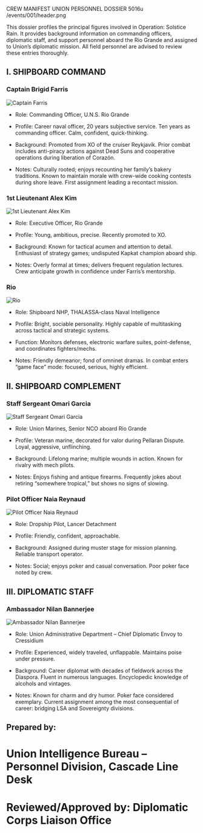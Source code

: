 CREW MANIFEST
UNION PERSONNEL DOSSIER
5016u
/events/001/header.png

This dossier profiles the principal figures involved in Operation: Solstice Rain. It provides background information on commanding officers, diplomatic staff, and support personnel aboard the Rio Grande and assigned to Union’s diplomatic mission. All field personnel are advised to review these entries thoroughly.

## I. SHIPBOARD COMMAND

### Captain Brigid Farris

![Captain Farris](/events/001/Cpt_Farris_-_Serious.png)

- Role: Commanding Officer, U.N.S. Rio Grande

- Profile: Career naval officer, 20 years subjective service. Ten years as commanding officer. Calm, confident, quick-thinking.

- Background: Promoted from XO of the cruiser Reykjavík. Prior combat includes anti-piracy actions against Dead Suns and cooperative operations during liberation of Corazón.

- Notes: Culturally rooted; enjoys recounting her family’s bakery traditions. Known to maintain morale with crew-wide cooking contests during shore leave. First assignment leading a recontact mission.

### 1st Lieutenant Alex Kim

![1st Lieutenant Alex Kim](/events/001/Lt_Alex-Kim_Serious.png)

- Role: Executive Officer, Rio Grande

- Profile: Young, ambitious, precise. Recently promoted to XO.

- Background: Known for tactical acumen and attention to detail. Enthusiast of strategy games; undisputed Kapkat champion aboard ship.

- Notes: Overly formal at times; delivers frequent regulation lectures. Crew anticipate growth in confidence under Farris’s mentorship.

### Rio

![Rio](/events/001/Rio_Happy.png)


- Role: Shipboard NHP, THALASSA-class Naval Intelligence

- Profile: Bright, sociable personality. Highly capable of multitasking across tactical and strategic systems.

- Function: Monitors defenses, electronic warfare suites, point-defense, and coordinates fighters/mechs.

- Notes: Friendly demeanor; fond of omninet dramas. In combat enters “game face” mode: focused, serious, highly efficient.

## II. SHIPBOARD COMPLEMENT

### Staff Sergeant Omari Garcia

![Staff Sergeant Omari Garcia](/events/001/Garcia.png)

- Role: Union Marines, Senior NCO aboard Rio Grande

- Profile: Veteran marine, decorated for valor during Pellaran Dispute. Loyal, aggressive, unflinching.

- Background: Lifelong marine; multiple wounds in action. Known for rivalry with mech pilots.

- Notes: Enjoys fishing and antique firearms. Frequently jokes about retiring “somewhere tropical,” but shows no signs of slowing.

### Pilot Officer Naia Reynaud

![Pilot Officer Naia Reynaud](/events/001/Naia_Reynaud_-_Bio_Arm_-_Smoking.png)

- Role: Dropship Pilot, Lancer Detachment

- Profile: Friendly, confident, approachable.

- Background: Assigned during muster stage for mission planning. Reliable transport operator.

- Notes: Social; enjoys poker and casual conversation. Poor poker face noted by crew.

## III. DIPLOMATIC STAFF

### Ambassador Nilan Bannerjee

![Ambassador Nilan Bannerjee](/events/001/Ambassador_Nilan_Bannerjee_-_Union.png)

- Role: Union Administrative Department – Chief Diplomatic Envoy to Cressidium

- Profile: Experienced, widely traveled, unflappable. Maintains poise under pressure.

- Background: Career diplomat with decades of fieldwork across the Diaspora. Fluent in numerous languages. Encyclopedic knowledge of alcohols and vintages.

- Notes: Known for charm and dry humor. Poker face considered exemplary. Current assignment among the most consequential of career: bridging LSA and Sovereignty divisions.

## Prepared by:
# Union Intelligence Bureau – Personnel Division, Cascade Line Desk
# Reviewed/Approved by: Diplomatic Corps Liaison Office
